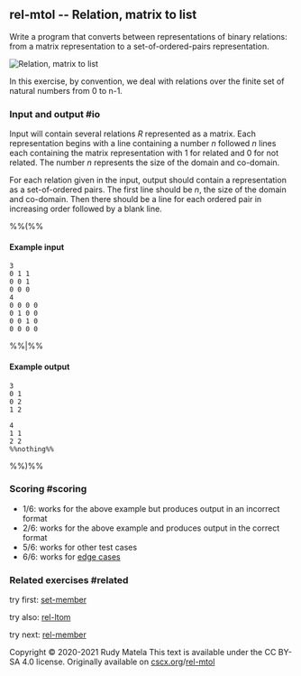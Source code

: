 rel-mtol -- Relation, matrix to list
------------------------------------

Write a program that converts between representations of binary relations:
from a matrix representation to a set-of-ordered-pairs representation.

![Relation, matrix to list](/rel-mtol.svg)

In this exercise, by convention,
we deal with relations over
the finite set of natural numbers from 0 to n-1.


### Input and output  #io

Input will contain several relations _R_ represented
as a matrix.
Each representation begins with a line containing a number _n_
followed _n_ lines
each containing the matrix representation
with 1 for related and 0 for not related.
The number _n_ represents the size of the domain and co-domain.

For each relation given in the input,
output should contain a representation as a set-of-ordered pairs.
The first line should be _n_, the size of the domain and co-domain.
Then there should be a line for each ordered pair in increasing order
followed by a blank line.


%%(%%

#### Example input

	3
	0 1 1
	0 0 1
	0 0 0
	4
	0 0 0 0
	0 1 0 0
	0 0 1 0
	0 0 0 0

%%|%%

#### Example output

	3
	0 1
	0 2
	1 2

	4
	1 1
	2 2
	%%nothing%%

%%)%%


### Scoring  #scoring

* 1/6: works for the above example but produces output in an incorrect format
* 2/6: works for the above example and produces output in the correct format
* 5/6: works for other test cases
* 6/6: works for [edge cases](https://cscx.org/faq#edge-cases)


### Related exercises  #related

try first: [set-member](/set-member)

try also: [rel-ltom](/rel-ltom)

try next: [rel-member](/rel-member)


Copyright © 2020-2021  Rudy Matela
This text is available under the CC BY-SA 4.0 license.
Originally available on [cscx.org](https://cscx.org)/[rel-mtol](https://cscx.org/rel-mtol)
